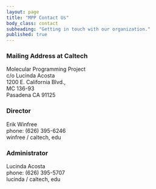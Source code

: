 ```yaml
---
layout: page
title: "MPP Contact Us"
body_class: contact
subheading: "Getting in touch with our organization."
published: true
---
```




### Mailing Address at Caltech

Molecular Programming Project  
c/o Lucinda Acosta  
1200 E. California Blvd.,  
MC 136-93  
Pasadena CA 91125    



### Director
Erik Winfree  
phone: (626) 395-6246  
<span class="e">winfree / caltech, edu </span>

### Administrator
Lucinda Acosta  
phone: (626) 395-5707  
<span class="e">lucinda / caltech, edu </span>  
